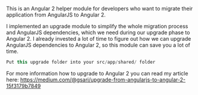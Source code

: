 This is an Angular 2 helper module for developers who want to migrate their application from AngularJS to Angular 2.

I implemented an upgrade module to simplify the whole migration process and AngularJS dependencies, which we need during our upgrade phase to Angular 2. I already invested a lot of time to figure out how we can upgrade AngularJS dependencies to Angular 2, so this module can save you a lot of time.

```javascript
Put this upgrade folder into your src/app/shared/ folder
```

For more information how to upgrade to Angular 2 you can read my article here:
https://medium.com/@gsari/upgrade-from-angularjs-to-angular-2-15f3179b7849
